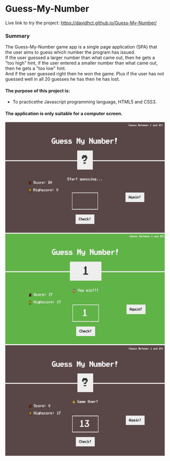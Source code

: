 # Guess-My-Number

Live link to try the project: https://davidhct.github.io/Guess-My-Number/

### Summary

The Guess-My-Number game app is a single page application (SPA) that the user aims to guess which number the program has issued.<br>
If the user guessed a larger number than what came out, then he gets a "too high" hint, if the user entered a smaller number than what came out, then he gets a "too low" hint.<br>
And if the user guessed right then he won the game.
Plus if the user has not guessed well in all 20 guesses he has then he has lost.

#### The purpose of this project is:

- To practicethe Javascript programming language, HTML5 and CSS3.

#### The application is only suitable for a computer screen. 

<kbd><img src="/demo images/img_1.png" width="630" height="350"></kbd>
<kbd><img src="/demo images/img_2.png" width="630" height="350"></kbd>
<kbd><img src="/demo images/img_3.png" width="630" height="350"></kbd>
